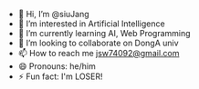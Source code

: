 - 👋 Hi, I’m @siuJang
- 👀 I’m interested in Artificial Intelligence
- 🌱 I’m currently learning AI, Web Programming
- 💞️ I’m looking to collaborate on DongA univ
- 📫 How to reach me jsw74092@gmail.com
- 😄 Pronouns: he/him
- ⚡ Fun fact: I'm LOSER!

<!---
siuJang/siuJang is a ✨ special ✨ repository because its `README.md` (this file) appears on your GitHub profile.
You can click the Preview link to take a look at your changes.
--->
